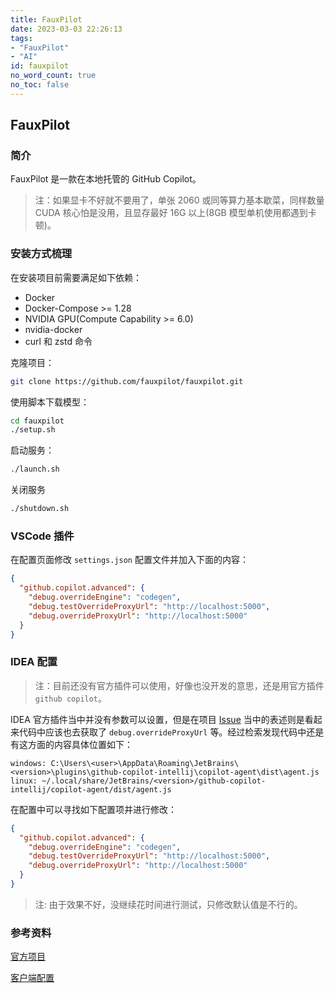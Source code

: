 ```yaml
---
title: FauxPilot
date: 2023-03-03 22:26:13
tags:
- "FauxPilot"
- "AI"
id: fauxpilot
no_word_count: true
no_toc: false
---
```


## FauxPilot

### 简介

FauxPilot 是一款在本地托管的 GitHub Copilot。

> 注：如果显卡不好就不要用了，单张 2060 或同等算力基本歇菜，同样数量 CUDA 核心怕是没用，且显存最好 16G 以上(8GB 模型单机使用都遇到卡顿)。

### 安装方式梳理

在安装项目前需要满足如下依赖：

- Docker
- Docker-Compose >= 1.28
- NVIDIA GPU(Compute Capability >= 6.0)
- nvidia-docker
- curl 和 zstd 命令

克隆项目：

```bash
git clone https://github.com/fauxpilot/fauxpilot.git
```

使用脚本下载模型：

```bash
cd fauxpilot
./setup.sh
```

启动服务：

```bash
./launch.sh
```

关闭服务

```bash
./shutdown.sh
```

### VSCode 插件

在配置页面修改 `settings.json` 配置文件并加入下面的内容：

```json
{
  "github.copilot.advanced": {
    "debug.overrideEngine": "codegen",
    "debug.testOverrideProxyUrl": "http://localhost:5000",
    "debug.overrideProxyUrl": "http://localhost:5000"
  }
}
```

### IDEA 配置

> 注：目前还没有官方插件可以使用，好像也没开发的意思，还是用官方插件 `github copilot`。

IDEA 官方插件当中并没有参数可以设置，但是在项目 [Issue](https://github.com/fauxpilot/fauxpilot/issues/10) 当中的表述则是看起来代码中应该也去获取了 `debug.overrideProxyUrl` 等。经过检索发现代码中还是有这方面的内容具体位置如下：

```text
windows: C:\Users\<user>\AppData\Roaming\JetBrains\<version>\plugins\github-copilot-intellij\copilot-agent\dist\agent.js
linux: ~/.local/share/JetBrains/<version>/github-copilot-intellij/copilot-agent/dist/agent.js
```

在配置中可以寻找如下配置项并进行修改：

```json
{
  "github.copilot.advanced": {
    "debug.overrideEngine": "codegen",
    "debug.testOverrideProxyUrl": "http://localhost:5000",
    "debug.overrideProxyUrl": "http://localhost:5000"
  }
}
```

> 注: 由于效果不好，没继续花时间进行测试，只修改默认值是不行的。

### 参考资料

[官方项目](https://github.com/fauxpilot/fauxpilot)

[客户端配置](https://github.com/fauxpilot/fauxpilot/blob/main/documentation/client.md)
